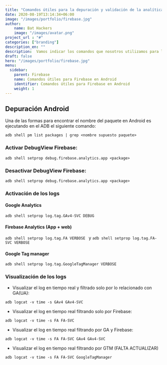 ```yaml
---
title: "Comandos útiles para la depuración y validación de la analítica en Android"
date: 2020-08-19T13:14:34+06:00
image: "/images/portfolio/firebase.jpg"
author:
    name: Bat Hackers
    image: "/images/avatar.png"
project_url : "#"
categories: ["branding"]
description_en: ""
description:  Vamos indicar los comandos que nosotros utilizamos para la validación y depuración de la analítica en Android.. 
draft: false
hero: "/images/portfolio/firebase.jpg"
menu:
  sidebar:
    parent: Firebase
    name: Comandos útiles para Firebase en Android
    identifier: Comandos útiles para Firebase en Android
    weight: 1
---
```



## Depuración Android

Una de las formas para encontrar el nombre del paquete en Android es ejecutando en el ADB el siguiente comando: 

```adb shell pm list packages | grep <nombre supuesto paquete> ```



### Activar DebugView Firebase:

``` adb shell setprop debug.firebase.analytics.app <package> ```

### Desactivar DebugView Firebase:
``` adb shell setprop debug.firebase.analytics.app <package> ```

### Activación de los logs

#### Google Analytics
```adb shell setprop log.tag.GAv4-SVC DEBUG ```
 
#### Firebase Analytics (App + web)
```adb shell setprop log.tag.FA VERBOSE ``` y 
```adb shell setprop log.tag.FA-SVC VERBOSE ```

#### Google Tag manager
```adb shell setprop log.tag.GoogleTagManager VERBOSE```

### Visualización de los logs

- Visualizar el log en tiempo real y filtrado solo por lo relacionado con GA(UA):

```adb logcat -v time -s GAv4 GAv4-SVC```
- Visualizar el log en tiempo real  filtrando solo por Firebase:

```adb logcat -v time -s FA FA-SVC```

- Visualizar el log en tiempo real filtrando por GA y Firebase:

```adb logcat -v time -s FA FA-SVC GAv4 GAv4-SVC```

- Visualizar el log en tiempo real filtrando por GTM (FALTA ACTUALIZAR)

```adb logcat -v time -s FA FA-SVC GoogleTagManager```
